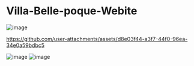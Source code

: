 # Villa-Belle-poque-Webite
![image](https://github.com/user-attachments/assets/85be3132-bddb-4906-9df4-7e220839331c)

https://github.com/user-attachments/assets/d8e03f44-a3f7-44f0-96ea-34e0a59bdbc5


![image](https://github.com/user-attachments/assets/247949dd-9c76-46d5-882b-1dff0b986e50)
![image](https://github.com/user-attachments/assets/8e62c060-babf-43df-9a50-d71d430bb1c8)

